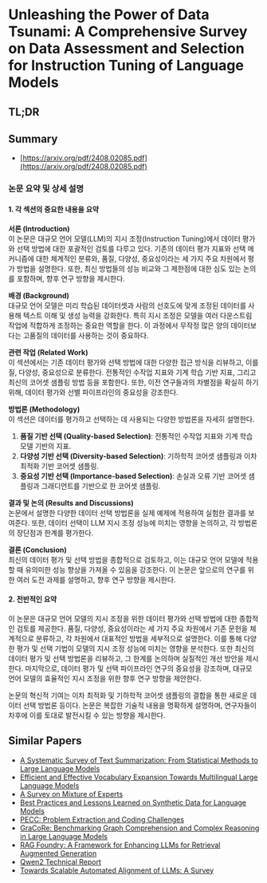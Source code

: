 # Unleashing the Power of Data Tsunami: A Comprehensive Survey on Data Assessment and Selection for Instruction Tuning of Language Models
## TL;DR
## Summary
- [https://arxiv.org/pdf/2408.02085.pdf](https://arxiv.org/pdf/2408.02085.pdf)

### 논문 요약 및 상세 설명

#### 1. 각 섹션의 중요한 내용을 요약

**서론 (Introduction)**  
이 논문은 대규모 언어 모델(LLM)의 지시 조정(Instruction Tuning)에서 데이터 평가와 선택 방법에 대한 포괄적인 검토를 다루고 있다. 기존의 데이터 평가 지표와 선택 메커니즘에 대한 체계적인 분류와, 품질, 다양성, 중요성이라는 세 가지 주요 차원에서 평가 방법을 설명한다. 또한, 최신 방법들의 성능 비교와 그 제한점에 대한 심도 있는 논의를 포함하며, 향후 연구 방향을 제시한다.

**배경 (Background)**  
대규모 언어 모델은 미리 학습된 데이터셋과 사람의 선호도에 맞게 조정된 데이터를 사용해 텍스트 이해 및 생성 능력을 강화한다. 특히 지시 조정은 모델을 여러 다운스트림 작업에 적합하게 조정하는 중요한 역할을 한다. 이 과정에서 무작정 많은 양의 데이터보다는 고품질의 데이터를 사용하는 것이 중요하다.

**관련 작업 (Related Work)**  
이 섹션에서는 기존 데이터 평가와 선택 방법에 대한 다양한 접근 방식을 리뷰하고, 이를 질, 다양성, 중요성으로 분류한다. 전통적인 수작업 지표와 기계 학습 기반 지표, 그리고 최신의 코어셋 샘플링 방법 등을 포함한다. 또한, 이전 연구들과의 차별점을 확실히 하기 위해, 데이터 평가와 선별 파이프라인의 중요성을 강조한다.

**방법론 (Methodology)**  
이 섹션은 데이터를 평가하고 선택하는 데 사용되는 다양한 방법론을 자세히 설명한다. 
1. **품질 기반 선택 (Quality-based Selection)**: 전통적인 수작업 지표와 기계 학습 모델 기반의 지표.
2. **다양성 기반 선택 (Diversity-based Selection)**: 기하학적 코어셋 샘플링과 이차 최적화 기반 코어셋 샘플링.
3. **중요성 기반 선택 (Importance-based Selection)**: 손실과 오류 기반 코어셋 샘플링과 그래디언트를 기반으로 한 코어셋 샘플링.

**결과 및 논의 (Results and Discussions)**  
논문에서 설명한 다양한 데이터 선택 방법론을 실제 예제에 적용하여 실험한 결과를 보여준다. 또한, 데이터 선택이 LLM 지시 조정 성능에 미치는 영향을 논의하고, 각 방법론의 장단점과 한계를 평가한다.

**결론 (Conclusion)**  
최신의 데이터 평가 및 선택 방법을 종합적으로 검토하고, 이는 대규모 언어 모델에 적용할 때 유의미한 성능 향상을 가져올 수 있음을 강조한다. 이 논문은 앞으로의 연구를 위한 여러 도전 과제를 설명하고, 향후 연구 방향을 제시한다.

#### 2. 전반적인 요약

이 논문은 대규모 언어 모델의 지시 조정을 위한 데이터 평가와 선택 방법에 대한 종합적인 검토를 제공한다. 품질, 다양성, 중요성이라는 세 가지 주요 차원에서 기존 문헌을 체계적으로 분류하고, 각 차원에서 대표적인 방법을 세부적으로 설명한다. 이를 통해 다양한 평가 및 선택 기법이 모델의 지시 조정 성능에 미치는 영향을 분석한다. 또한 최신의 데이터 평가 및 선택 방법론을 리뷰하고, 그 한계를 논의하며 실질적인 개선 방안을 제시한다. 마지막으로, 데이터 평가 및 선택 파이프라인 연구의 중요성을 강조하며, 대규모 언어 모델의 효율적인 지시 조정을 위한 향후 연구 방향을 제안한다.

논문의 혁신적 기여는 이차 최적화 및 기하학적 코어셋 샘플링의 결합을 통한 새로운 데이터 선택 방법론 등이다. 논문은 복잡한 기술적 내용을 명확하게 설명하며, 연구자들이 차후에 이를 토대로 발전시킬 수 있는 방향을 제시한다.

## Similar Papers
- [A Systematic Survey of Text Summarization: From Statistical Methods to Large Language Models](2406.11289.md)
- [Efficient and Effective Vocabulary Expansion Towards Multilingual Large Language Models](2402.14714.md)
- [A Survey on Mixture of Experts](2407.06204.md)
- [Best Practices and Lessons Learned on Synthetic Data for Language Models](2404.07503.md)
- [PECC: Problem Extraction and Coding Challenges](2404.18766.md)
- [GraCoRe: Benchmarking Graph Comprehension and Complex Reasoning in Large Language Models](2407.02936.md)
- [RAG Foundry: A Framework for Enhancing LLMs for Retrieval Augmented Generation](2408.02545.md)
- [Qwen2 Technical Report](2407.10671.md)
- [Towards Scalable Automated Alignment of LLMs: A Survey](2406.01252.md)

